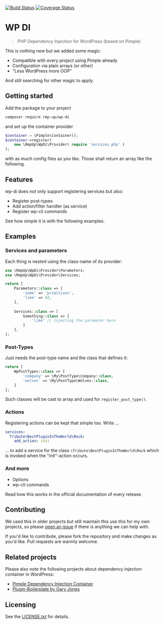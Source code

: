[![Build Status](https://travis-ci.org/rmp-up/wp-di.svg?branch=master)](https://travis-ci.org/rmp-up/wp-di)
[![Coverage Status](https://coveralls.io/repos/github/rmp-up/wp-di/badge.svg?branch=master)](https://coveralls.io/github/rmp-up/wp-di?branch=master)

# WP DI

> PHP Dependency Injection for WordPress (based on Pimple)

This is nothing new but we added some magic:

* Compatible with every project using Pimple already
* Configuration via plain arrays (or other)
* "Less WordPress more OOP"

And still searching for other magic to apply.


## Getting started

Add the package to your project

```bash
composer require rmp-up/wp-di
```

and set up the container provider

```php
$container = \Pimple\Container();
$container->register(
    new \RmpUp\WpDi\Provider( require 'services.php' )
);
```

with as much config files as you like.
Those shall return an array like the following.


## Features

wp-di does not only support registering services but also:

* Register post-types
* Add action/filter handler (as service)
* Register wp-cli commands

See how simple it is with the following examples.


## Examples

### Services and parameters

Each thing is nested using the class-name of its provider:

```php
use \RmpUp\WpDi\Provider\Parameters;
use \RmpUp\WpDi\Provider\Services;

return [
    Parameters::class => [
        'some' => 'primitives',
        'like' => 42,
    ],
    
    Services::class => [
        Something::class => [
            'like' // injecting the parameter here
        ]
    ],
];
```


### Post-Types

Just needs the post-type name and the class that defines it:

```php
return [
    WpPostTypes::class => [
        'company' => \My\PostType\Company::class,
        'wolves' => \My\PostType\Wolves::class,
    ]
];
```

Such classes will be cast to array
and used for `register_post_type()`.


### Actions

Registering actions can be kept that simple too. Write ...

```yaml
services:
  Tribute\BestPluginInTheWorld\Rock:
    add_action: init
```

... to add a service for the class `\Tribute\BestPluginInTheWorld\Rock`
which is invoked when the "init"-action occurs.


### And more

* Options
* wp-cli commands

Read how this works in the official documentation of every release.


## Contributing

We used this in older projects but still maintain this use this for my own projects,
so please [open an issue](https://github.com/rmp-up/wp-di/issues/new)
if there is anything we can help with.

If you'd like to contribute,
please fork the repository and make changes as you'd like.
Pull requests are warmly welcome.


## Related projects

Please also note the following projects
about dependency injection container in WordPress:

* [Pimple Dependency Injection Container](https://packagist.org/packages/pimple/pimple)
* [Plugin-Boilerplate by Gary Jones](https://github.com/GaryJones/plugin-boilerplate)

## Licensing

See the [LICENSE.txt](./LICENSE.txt) for details.
